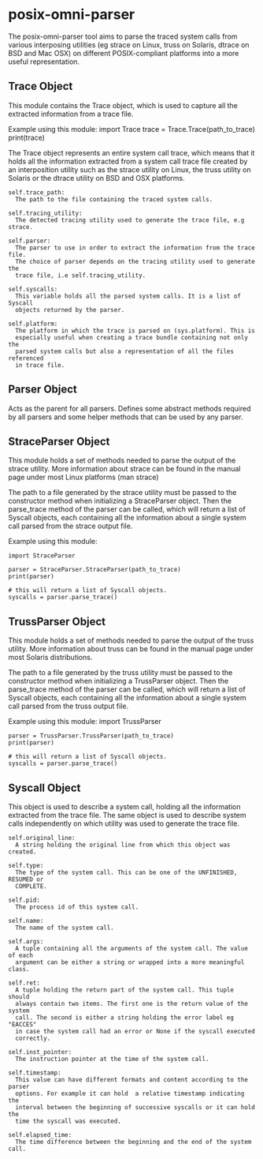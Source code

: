 posix-omni-parser
=================
The posix-omni-parser tool aims to parse the traced system calls from various
interposing utilities (eg strace on Linux, truss on Solaris, dtrace on BSD
and Mac OSX) on different POSIX-compliant platforms into a more useful 
representation.


Trace Object
------------

  This module contains the Trace object, which is used to capture all the
  extracted information from a trace file.

  Example using this module:
    import Trace
    trace = Trace.Trace(path_to_trace)
    print(trace)

  The Trace object represents an entire system call trace, which means that it 
    holds all the information extracted from a system call trace file created by
    an interposition utility such as the strace utility on Linux, the truss 
    utility on Solaris or the dtrace utility on BSD and OSX platforms.

  <Attributes>

    self.trace_path:
      The path to the file containing the traced system calls.
    
    self.tracing_utility:
      The detected tracing utility used to generate the trace file, e.g strace.
    
    self.parser:
      The parser to use in order to extract the information from the trace file.
      The choice of parser depends on the tracing utility used to generate the 
      trace file, i.e self.tracing_utility.

    self.syscalls:
      This variable holds all the parsed system calls. It is a list of Syscall
      objects returned by the parser.

    self.platform:
      The platform in which the trace is parsed on (sys.platform). This is
      especially useful when creating a trace bundle containing not only the
      parsed system calls but also a representation of all the files referenced
      in trace file.


Parser Object
-------------
<Purpose>
  Acts as the parent for all parsers. Defines some abstract methods required by
  all parsers and some helper methods that can be used by any parser.


StraceParser Object
-------------------
<Purpose>
  This module holds a set of methods needed to parse the output of the strace
  utility. More information about strace can be found in the manual page under
  most Linux platforms (man strace)

  The path to a file generated by the strace utility must be passed to the
  constructor method when initializing a StraceParser object. Then the
  parse_trace method of the parser can be called, which will return a list of
  Syscall objects, each containing all the information about a single system
  call parsed from the strace output file.

  Example using this module:

    import StraceParser

    parser = StraceParser.StraceParser(path_to_trace)
    print(parser)

    # this will return a list of Syscall objects.
    syscalls = parser.parse_trace()


TrussParser Object
------------------
<Purpose>
  This module holds a set of methods needed to parse the output of the truss
  utility. More information about truss can be found in the manual page under
  most Solaris distributions.

  The path to a file generated by the truss utility must be passed to the
  constructor method when initializing a TrussParser object. Then the
  parse_trace method of the parser can be called, which will return a list of
  Syscall objects, each containing all the information about a single system
  call parsed from the truss output file.

  Example using this module:
    import TrussParser

    parser = TrussParser.TrussParser(path_to_trace)
    print(parser)

    # this will return a list of Syscall objects.
    syscalls = parser.parse_trace()
    

Syscall Object
--------------
  <Purpose>
    This object is used to describe a system call, holding all the information
    extracted from the trace file. The same object is used to describe system 
    calls independently on which utility was used to generate the trace file.

  <Attributes>
    
    self.original_line:
      A string holding the original line from which this object was created.

    self.type:
      The type of the system call. This can be one of the UNFINISHED, RESUMED or
      COMPLETE.

    self.pid:
      The process id of this system call.

    self.name:
      The name of the system call.

    self.args:
      A tuple containing all the arguments of the system call. The value of each
      argument can be either a string or wrapped into a more meaningful class.

    self.ret:
      A tuple holding the return part of the system call. This tuple should
      always contain two items. The first one is the return value of the system
      call. The second is either a string holding the error label eg "EACCES"
      in case the system call had an error or None if the syscall executed 
      correctly.
    
    self.inst_pointer:
      The instruction pointer at the time of the system call.

    self.timestamp:
      This value can have different formats and content according to the parser
      options. For example it can hold  a relative timestamp indicating the
      interval between the beginning of successive syscalls or it can hold the
      time the syscall was executed.

    self.elapsed_time:
      The time difference between the beginning and the end of the system call.
